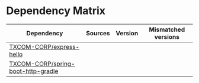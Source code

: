 # Dependency Matrix

Dependency | Sources | Version | Mismatched versions
---------- | ------- | ------- | -------------------
[TXCOM-CORP/express-hello](https://github.com/TXCOM-CORP/express-hello.git) |  | []() | 
[TXCOM-CORP/spring-boot-http-gradle](https://github.com/TXCOM-CORP/spring-boot-http-gradle.git) |  | []() | 
